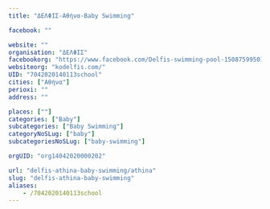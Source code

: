 ```yaml
---
title: "ΔΕΛΦΙΣ-Αθήνα-Baby Swimming"

facebook: ""

website: ""
organisation: "ΔΕΛΦΙΣ"
facebookorg: "https://www.facebook.com/Delfis-swimming-pool-150875995019953/"
websiteorg: "kodelfis.com/"
UID: "7042020140113school"
cities: ["Αθήνα"]
perioxi: ""
address: ""

places: [""]
categories: ["Baby"]
subcategories: ["Baby Swimming"]
categoryNoSLug: ["baby"]
subcategoriesNoSLug: ["baby-swimming"]

orgUID: "org14042020000202"

url: "delfis-athina-baby-swimming/athina"
slug: "delfis-athina-baby-swimming"
aliases:
    - /7042020140113school
---
```





